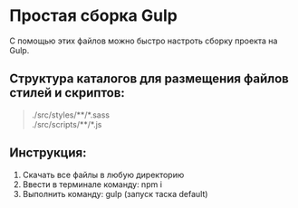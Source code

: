 # Простая сборка Gulp
С помощью этих файлов можно быстро настроть сборку проекта на Gulp.

## Структура каталогов для размещения файлов стилей и скриптов:
>./src/styles/\*\*/\*.sass  
>./src/scripts/\*\*/\*.js

## Инструкция:
1. Скачать все файлы в любую директорию
2. Ввести в терминале команду: npm i
3. Выполнить команду: gulp (запуск таска default)
